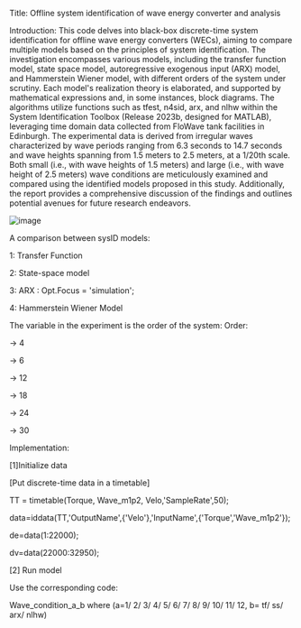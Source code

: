 Title: Offline system identification of wave energy converter and analysis

Introduction: 
This code delves into black-box discrete-time system identification for offline wave energy converters (WECs), aiming to compare multiple models based on the principles of system identification. The investigation encompasses various models, including the transfer function model, state space model, autoregressive exogenous input (ARX) model, and Hammerstein Wiener model, with different orders of the system under scrutiny. Each model's realization theory is elaborated, and supported by mathematical expressions and, in some instances, block diagrams. The algorithms utilize functions such as tfest, n4sid, arx, and nlhw within the System Identification Toolbox (Release 2023b, designed for MATLAB), leveraging time domain data collected from FloWave tank facilities in Edinburgh. The experimental data is derived from irregular waves characterized by wave periods ranging from 6.3 seconds to 14.7 seconds and wave heights spanning from 1.5 meters to 2.5 meters, at a 1/20th scale. Both small (i.e., with wave heights of 1.5 meters) and large (i.e., with wave height of 2.5 meters) wave conditions are meticulously examined and compared using the identified models proposed in this study. Additionally, the report provides a comprehensive discussion of the findings and outlines potential avenues for future research endeavors.

![image](https://github.com/geekerlevi/SysID/assets/104520445/26ef6888-ae4e-41b8-a832-3da5f89ea206)


A comparison between sysID models:

1: Transfer Function

2: State-space model

3: ARX :   Opt.Focus = 'simulation';

4: Hammerstein Wiener Model


The variable in the experiment is the order of the system:
Order: 

-> 4

-> 6

-> 12

-> 18

-> 24

-> 30


Implementation: 

[1]Initialize data

[Put discrete-time data in a timetable]

TT = timetable(Torque, Wave_m1p2, Velo,'SampleRate',50);

data=iddata(TT,'OutputName',{'Velo'},'InputName',{'Torque','Wave_m1p2'});

de=data(1:22000);

dv=data(22000:32950);

[2] Run model

Use the corresponding code:

Wave_condition_a_b
where (a=1/ 2/ 3/ 4/ 5/ 6/ 7/ 8/ 9/ 10/ 11/ 12, b= tf/ ss/ arx/ nlhw)
